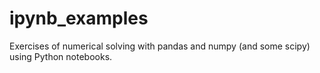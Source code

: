 # ipynb_examples
Exercises of numerical solving with pandas and numpy (and some scipy) using Python notebooks.
